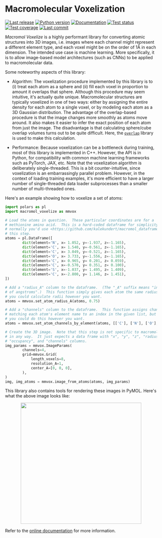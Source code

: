 Macromolecular Voxelization
===========================

[![Last release](https://img.shields.io/pypi/v/macromol_voxelize.svg)](https://pypi.python.org/pypi/macromol_voxelize)
[![Python version](https://img.shields.io/pypi/pyversions/macromol_voxelize.svg)](https://pypi.python.org/pypi/macromol_voxelize)
[![Documentation](https://img.shields.io/readthedocs/macromol_voxelize.svg)](https://macromol-voxelize.readthedocs.io/en/latest)
[![Test status](https://img.shields.io/github/actions/workflow/status/kalekundert/macromol_voxelize/test.yml?branch=master)](https://github.com/kalekundert/macromol_voxelize/actions)
[![Test coverage](https://img.shields.io/codecov/c/github/kalekundert/macromol_voxelize)](https://app.codecov.io/github/kalekundert/macromol_voxelize)
[![Last commit](https://img.shields.io/github/last-commit/kalekundert/macromol_voxelize?logo=github)](https://github.com/kalekundert/macromol_voxelize)

*Macromol Voxelize* is a highly performant library for converting atomic 
structures into 3D images, i.e. images where each channel might represent a 
different element type, and each voxel might be on the order of 1Å in each 
dimension.  The intended use case is machine learning.  More specifically, it 
is to allow image-based model architectures (such as CNNs) to be applied to 
macromolecular data.

Some noteworthy aspects of this library:

- Algorithm: The voxelization procedure implemented by this library is to (i) 
  treat each atom as a sphere and (ii) fill each voxel in proportion to amount 
  it overlaps that sphere.  Although this procedure may seem intuitive, it's 
  actually quite unique.  Macromolecular structures are typically voxelized in 
  one of two ways: either by assigning the entire density for each atom to a 
  single voxel, or by modeling each atom as a 3D Gaussian distribution.  The 
  advantage of the overlap-based procedure is that the image changes more 
  smoothly as atoms move around.  It also makes it easier to infer the exact 
  position of each atom from just the image.  The disadvantage is that 
  calculating sphere/cube overlap volumes turns out to be quite difficult. 
  Here, the [`overlap`](https://github.com/severinstrobl/overlap) library is 
  used to make this calculation.

- Performance: Because voxelization can be a bottleneck during training, most 
  of this library is implemented in C++.  However, the API is in Python, for 
  compatibility with common machine learning frameworks such as PyTorch, JAX, 
  etc.  Note that the voxelization algorithm is deliberately single-threaded. 
  This is a bit counter-intuitive, since voxelization is an embarrassingly 
  parallel problem.  However, in the context of loading training examples, it's 
  more efficient to have a larger number of single-threaded data loader 
  subprocesses than a smaller number of multi-threaded ones.

Here's an example showing how to voxelize a set of atoms:

```python
import polars as pl
import macromol_voxelize as mmvox

# Load the atoms in question.  These particular coordinates are for a 
# methionine amino acid.  This is a hard-coded dataframe for simplicity, but 
# normally you'd use <https://github.com/kalekundert/macromol_dataframe> for 
# this step.
atoms = pl.DataFrame([
        dict(element='N', x= 1.052, y=-1.937, z=-1.165),
        dict(element='C', x= 1.540, y=-0.561, z=-1.165),
        dict(element='C', x= 3.049, y=-0.521, z=-1.165),
        dict(element='O', x= 3.733, y=-1.556, z=-1.165),
        dict(element='C', x= 0.965, y= 0.201, z= 0.059),
        dict(element='C', x=-0.570, y= 0.351, z= 0.100),
        dict(element='S', x=-1.037, y= 1.495, z= 1.409),
        dict(element='C', x=-2.800, y= 1.146, z= 1.451),
])

# Add a "radius_A" column to the dataframe.  (The "_A" suffix means "in units 
# of angstroms".)  This function simply gives each atom the same radius, but 
# you could calculate radii however you want.
atoms = mmvox.set_atom_radius_A(atoms, 0.75)

# Add a "channels" column to the dataframe.  This function assigns channels by 
# matching each atom's element name to an index in the given list, but again 
# you could do this however you want.
atoms = mmvox.set_atom_channels_by_element(atoms, [['C'], ['N'], ['O'], ['S', 'SE']])

# Create the 3D image.  Note that this step is not specific to macromolecules 
# in any way.  It just expects a data frame with "x", "y", "z", "radius_A", 
# "occupancy", and "channels" columns.
img_params = mmvox.ImageParams(
        channels=4,
        grid=mmvox.Grid(
            length_voxels=8,
            resolution_A=1,
            center_A=[0, 0, 0],
        ),
)
img, img_atoms = mmvox.image_from_atoms(atoms, img_params)
```

This library also contains tools for rendering these images in PyMOL.  Here's 
what the above image looks like:

<p align="center">
  <img src="docs/met.png" width="400">
</p>

Refer to the [online 
documentation](https://macromol-voxelize.readthedocs.io/en/latest) for more 
information.
